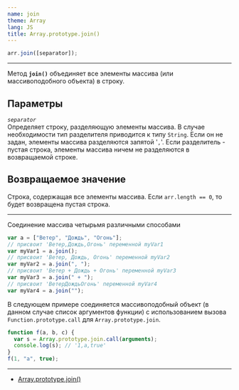 ```yaml
---
name: join
theme: Array
lang: JS
title: Array.prototype.join()
---
```


```js
arr.join([separator]);
```

---

Метод **`join()`** объединяет все элементы массива (или массивоподобного объекта) в строку.

## Параметры

_`separator`_<br />
Определяет строку, разделяющую элементы массива. В случае необходимости тип разделителя приводится к типу `String`. Если он не задан, элементы массива разделяются запятой '`,`'. Если разделитель - пустая строка, элементы массива ничем не разделяются в возвращаемой строке.

## Возвращаемое значение

Строка, содержащая все элементы массива. Если `arr.length == 0`, то будет возвращена пустая строка.

---

Соединение массива четырьмя различными способами

```js
var a = ["Ветер", "Дождь", "Огонь"];
// присвоит 'Ветер,Дождь,Огонь' переменной myVar1
var myVar1 = a.join();
// присвоит 'Ветер, Дождь, Огонь' переменной myVar2
var myVar2 = a.join(", ");
// присвоит 'Ветер + Дождь + Огонь' переменной myVar3
var myVar3 = a.join(" + ");
// присвоит 'ВетерДождьОгонь' переменной myVar4
var myVar4 = a.join("");
```

В следующем примере соединяется массивоподобный объект (в данном случае список аргументов функции) с использованием вызова `Function.prototype.call` для `Array.prototype.join`.

```js
function f(a, b, c) {
  var s = Array.prototype.join.call(arguments);
  console.log(s); // '1,a,true'
}
f(1, "a", true);
```

---

- [Array.prototype.join()](https://developer.mozilla.org/ru/docs/Web/JavaScript/Reference/Global_Objects/Array/join)
